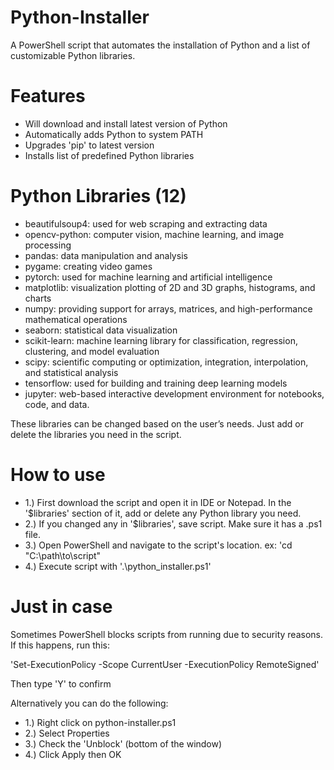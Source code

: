 # Python-Installer
A PowerShell script that automates the installation of Python and a list of customizable Python libraries.

# Features
-	Will download and install latest version of Python
-	Automatically adds Python to system PATH
-	Upgrades 'pip' to latest version
-	Installs list of predefined Python libraries
  
# Python Libraries (12)
-	beautifulsoup4: used for web scraping and extracting data
-	opencv-python: computer vision, machine learning, and image processing
-	pandas: data manipulation and analysis
-	pygame: creating video games
-	pytorch: used for machine learning and artificial intelligence
-	matplotlib: visualization plotting of 2D and 3D graphs, histograms, and charts
-	numpy: providing support for arrays, matrices, and high-performance mathematical operations
-	seaborn: statistical data visualization
-	scikit-learn: machine learning library for classification, regression, clustering, and model evaluation
-	scipy: scientific computing or optimization, integration, interpolation, and statistical analysis
-	tensorflow: used for building and training deep learning models
-	jupyter: web-based interactive development environment for notebooks, code, and data.

These libraries can be changed based on the user’s needs. Just add or delete the libraries you need in the script.

# How to use
-	1.) First download the script and open it in IDE or Notepad. In the '$libraries' section of it, add or delete any Python library you need.
-	2.) If you changed any in '$libraries', save script. Make sure it has a .ps1 file.
-	3.) Open PowerShell and navigate to the script's location. ex: 'cd "C:\path\to\script"
-	4.) Execute script with '.\python_installer.ps1'
  
# Just in case
Sometimes PowerShell blocks scripts from running due to security reasons. If this happens, run this:

'Set-ExecutionPolicy -Scope CurrentUser -ExecutionPolicy RemoteSigned'

Then type 'Y' to confirm

Alternatively you can do the following:

- 1.) Right click on python-installer.ps1
- 2.) Select Properties
- 3.) Check the 'Unblock' (bottom of the window)
- 4.) Click Apply then OK
